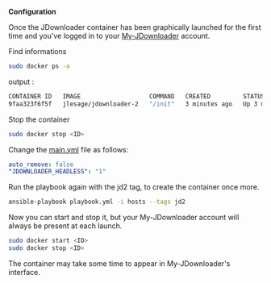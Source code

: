 **Configuration**

Once the JDownloader container has been graphically launched for the first time and you've logged in to your [My-JDownloader](https://my.jdownloader.org/login.html) account.

Find informations
```bash
sudo docker ps -a
```
output :
```bash
CONTAINER ID   IMAGE                   COMMAND   CREATED         STATUS         PORTS                                        NAMES
9faa323f6f5f   jlesage/jdownloader-2   "/init"   3 minutes ago   Up 3 minutes   3129/tcp, 5900/tcp, 0.0.0.0:5800->5800/tcp   jdownloader-2
```

Stop the container
```bash
sudo docker stop <ID>
```

Change the [main.yml](container/tasks/main.yml) file as follows:

```YAML
auto_remove: false
"JDOWNLOADER_HEADLESS": "1"
```

Run the playbook again with the jd2 tag, to create the container once more.

```bash
ansible-playbook playbook.yml -i hosts --tags jd2
```

Now you can start and stop it, but your My-JDownloader account will always be present at each launch.

```bash
sudo docker start <ID>
sudo docker stop <ID>
```

The container may take some time to appear in My-JDownloader's interface.
